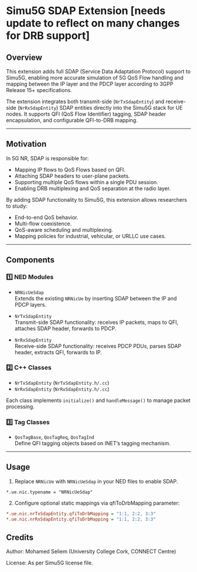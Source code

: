 # Simu5G SDAP Extension [needs update to reflect on many changes for DRB support]

## Overview

This extension adds full SDAP (Service Data Adaptation Protocol) support to Simu5G, enabling more accurate simulation of 5G QoS Flow handling and mapping between the IP layer and the PDCP layer according to 3GPP Release 15+ specifications.

The extension integrates both transmit-side (`NrTxSdapEntity`) and receive-side (`NrRxSdapEntity`) SDAP entities directly into the Simu5G stack for UE nodes. It supports QFI (QoS Flow Identifier) tagging, SDAP header encapsulation, and configurable QFI-to-DRB mapping.

---

## Motivation

In 5G NR, SDAP is responsible for:

- Mapping IP flows to QoS Flows based on QFI.
- Attaching SDAP headers to user-plane packets.
- Supporting multiple QoS flows within a single PDU session.
- Enabling DRB multiplexing and QoS separation at the radio layer.

By adding SDAP functionality to Simu5G, this extension allows researchers to study:

- End-to-end QoS behavior.
- Multi-flow coexistence.
- QoS-aware scheduling and multiplexing.
- Mapping policies for industrial, vehicular, or URLLC use cases.

---

## Components

### 1️⃣ **NED Modules**

- `NRNicUeSdap`  
  Extends the existing `NRNicUe` by inserting SDAP between the IP and PDCP layers.
  
- `NrTxSdapEntity`  
  Transmit-side SDAP functionality: receives IP packets, maps to QFI, attaches SDAP header, forwards to PDCP.

- `NrRxSdapEntity`  
  Receive-side SDAP functionality: receives PDCP PDUs, parses SDAP header, extracts QFI, forwards to IP.

### 2️⃣ **C++ Classes**

- `NrTxSdapEntity` (`NrTxSdapEntity.h/.cc`)
- `NrRxSdapEntity` (`NrRxSdapEntity.h/.cc`)

Each class implements `initialize()` and `handleMessage()` to manage packet processing.

### 3️⃣ **Tag Classes**

- `QosTagBase`, `QosTagReq`, `QosTagInd`  
  Define QFI tagging objects based on INET’s tagging mechanism.


---

## Usage

1. Replace `NRNicUe` with `NRNicUeSdap` in your NED files to enable SDAP.

```ned
*.ue.nic.typename = "NRNicUeSdap"
```

2. Configure optional static mappings via qfiToDrbMapping parameter:
```ini
*.ue.nic.nrTxSdapEntity.qfiToDrbMapping = "1:1, 2:2, 3:3"
*.ue.nic.nrRxSdapEntity.qfiToDrbMapping = "1:1, 2:2, 3:3"
```

## Credits
Author: Mohamed Seliem (University College Cork, CONNECT Centre)

License: As per Simu5G license file.